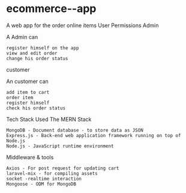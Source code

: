 # ecommerce--app
A web app for the  order online items
User Permissions
Admin

A Admin can

    register himself on the app
    view and edit order
    change his order status
    

customer

An customer can

    add item to cart
    order item
    register himself
    check his order status
    
 


Tech Stack Used
The MERN Stack

    MongoDB - Document database - to store data as JSON
    Express.js - Back-end web application framework running on top of Node.js
    Node.js - JavaScript runtime environment

Middleware & tools

    Axios - For post request for updating cart 
    laravel-mix - for compiling assets 
    socket -realtime interaction
    Mongoose - ODM for MongoDB



